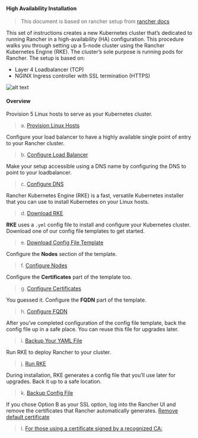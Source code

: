 #### High Availability Installation
> This document is based on rancher setup from [rancher docs ](https://rancher.com/docs/rancher/v2.x/en/installation/ha-server-install/#option-b-certificate-signed-by-a-recognized-certificate-authority)
>
This set of instructions creates a new Kubernetes cluster that’s dedicated to running Rancher in a high-availability (HA) configuration. This procedure walks you through setting up a 5-node cluster using the Rancher Kubernetes Engine (RKE). The cluster’s sole purpose is running pods for Rancher. The setup is based on:

- Layer 4 Loadbalancer (TCP)
- NGINX Ingress controller with SSL termination (HTTPS)

![alt text](https://rancher.com/docs/img/rancher/ha/rancher2ha.svg "topology")

#### Overview
Provision 5 Linux hosts to serve as your Kubernetes cluster.
> a. [Provision Linux Hosts](https://github.com/trosvald/holding-config/blob/master/kubernetes/rke/rke-ha-01.md)
>
Configure your load balancer to have a highly available single point of entry to your Rancher cluster.
> b. [Configure Load Balancer](https://github.com/trosvald/holding-config/blob/master/kubernetes/rke/rke-ha-02.md)
>
Make your setup accessible using a DNS name by configuring the DNS to point to your loadbalancer.
> c. [Configure DNS](https://github.com/trosvald/holding-config/blob/master/kubernetes/rke/rke-ha-03.md)
>
Rancher Kubernetes Engine (RKE) is a fast, versatile Kubernetes installer that you can use to install Kubernetes on your Linux hosts.
> d. [Download RKE](https://github.com/trosvald/holding-config/blob/master/kubernetes/rke/rke-ha-04.md)
>
**RKE** uses a ```.yml``` config file to install and configure your Kubernetes cluster. Download one of our config file templates to get started.
> e. [Download Config File Template](https://github.com/trosvald/holding-config/blob/master/kubernetes/rke/rke-ha-05.md)
>
Configure the **Nodes** section of the template.
> f. [Configure Nodes](https://github.com/trosvald/holding-config/blob/master/kubernetes/rke/rke-ha-06.md)
>
Configure the **Certificates** part of the template too.
> g. [Configure Certificates](https://github.com/trosvald/holding-config/blob/master/kubernetes/rke/rke-ha-07.md)
>
You guessed it. Configure the **FQDN** part of the template.
> h. [Configure FQDN](https://github.com/trosvald/holding-config/blob/master/kubernetes/rke/rke-ha-08.md)
>
After you’ve completed configuration of the config file template, back the config file up in a safe place. You can reuse this file for upgrades later.
> i. [Backup Your YAML File](https://github.com/trosvald/holding-config/blob/master/kubernetes/rke/rke-ha-09.md)
>
Run RKE to deploy Rancher to your cluster.
> j. [Run RKE](https://github.com/trosvald/holding-config/blob/master/kubernetes/rke/rke-ha-10.md) 
>
During installation, RKE generates a config file that you’ll use later for upgrades. Back it up to a safe location.
> k. [Backup Config File](https://github.com/trosvald/holding-config/blob/master/kubernetes/rke/rke-ha-11.md)
>
If you chose Option B as your SSL option, log into the Rancher UI and remove the certificates that Rancher automatically generates. [Remove default certificate](https://github.com/trosvald/holding-config/blob/master/kubernetes/rke/rke-ha-12.md)
> l. [For those using a certificate signed by a recognized CA:](https://github.com/trosvald/holding-config/blob/master/kubernetes/rke/rke-ha-12.md)
